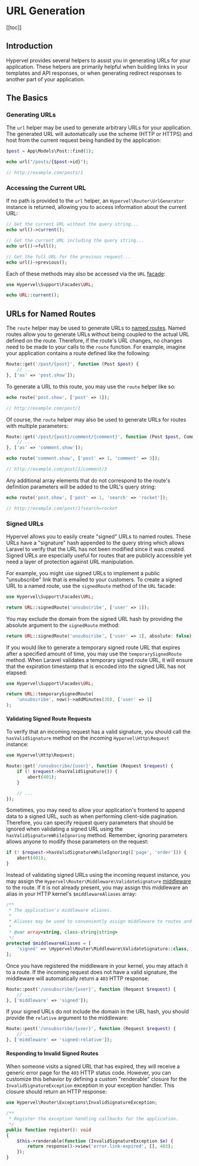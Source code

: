 # URL Generation
[[toc]]

## Introduction

Hypervel provides several helpers to assist you in generating URLs for your application. These helpers are primarily helpful when building links in your templates and API responses, or when generating redirect responses to another part of your application.

## The Basics

### Generating URLs

The `url` helper may be used to generate arbitrary URLs for your application. The generated URL will automatically use the scheme (HTTP or HTTPS) and host from the current request being handled by the application:

```php
$post = App\Models\Post::find(1);

echo url("/posts/{$post->id}");

// http://example.com/posts/1
```

### Accessing the Current URL

If no path is provided to the `url` helper, an `Hypervel\Router\UrlGenerator` instance is returned, allowing you to access information about the current URL:

```php
// Get the current URL without the query string...
echo url()->current();

// Get the current URL including the query string...
echo url()->full();

// Get the full URL for the previous request...
echo url()->previous();
```

Each of these methods may also be accessed via the `URL` [facade](/docs/facades):

```php
use Hypervel\Support\Facades\URL;

echo URL::current();
```

## URLs for Named Routes

The `route` helper may be used to generate URLs to [named routes](/docs/routing#named-routes). Named routes allow you to generate URLs without being coupled to the actual URL defined on the route. Therefore, if the route's URL changes, no changes need to be made to your calls to the `route` function. For example, imagine your application contains a route defined like the following:

```php
Route::get('/post/{post}', function (Post $post) {
    // ...
}, ['as' => 'post.show']);
```

To generate a URL to this route, you may use the `route` helper like so:

```php
echo route('post.show', ['post' => 1]);

// http://example.com/post/1
```

Of course, the `route` helper may also be used to generate URLs for routes with multiple parameters:

```php
Route::get('/post/{post}/comment/{comment}', function (Post $post, Comment $comment) {
    // ...
}, ['as' => 'comment.show']);

echo route('comment.show', ['post' => 1, 'comment' => 3]);

// http://example.com/post/1/comment/3
```

Any additional array elements that do not correspond to the route's definition parameters will be added to the URL's query string:

```php
echo route('post.show', ['post' => 1, 'search' => 'rocket']);

// http://example.com/post/1?search=rocket
```

### Signed URLs

Hypervel allows you to easily create "signed" URLs to named routes. These URLs have a "signature" hash appended to the query string which allows Laravel to verify that the URL has not been modified since it was created. Signed URLs are especially useful for routes that are publicly accessible yet need a layer of protection against URL manipulation.

For example, you might use signed URLs to implement a public "unsubscribe" link that is emailed to your customers. To create a signed URL to a named route, use the `signedRoute` method of the `URL` facade:

```php
use Hypervel\Support\Facades\URL;

return URL::signedRoute('unsubscribe', ['user' => 1]);
```

You may exclude the domain from the signed URL hash by providing the absolute argument to the `signedRoute` method:

```php
return URL::signedRoute('unsubscribe', ['user' => 1], absolute: false);
```

If you would like to generate a temporary signed route URL that expires after a specified amount of time, you may use the `temporarySignedRoute` method. When Laravel validates a temporary signed route URL, it will ensure that the expiration timestamp that is encoded into the signed URL has not elapsed:

```php
use Hypervel\Support\Facades\URL;

return URL::temporarySignedRoute(
    'unsubscribe', now()->addMinutes(30), ['user' => 1]
);
```

#### Validating Signed Route Requests

To verify that an incoming request has a valid signature, you should call the `hasValidSignature` method on the incoming `Hypervel\Http\Request` instance:

```php
use Hypervel\Http\Request;

Route::get('/unsubscribe/{user}', function (Request $request) {
    if (! $request->hasValidSignature()) {
        abort(401);
    }

    // ...
});
```

Sometimes, you may need to allow your application's frontend to append data to a signed URL, such as when performing client-side pagination. Therefore, you can specify request query parameters that should be ignored when validating a signed URL using the `hasValidSignatureWhileIgnoring` method. Remember, ignoring parameters allows anyone to modify those parameters on the request:

```php
if (! $request->hasValidSignatureWhileIgnoring(['page', 'order'])) {
    abort(401);
}
```

Instead of validating signed URLs using the incoming request instance, you may assign the `Hypervel\Router\Middleware\ValidateSignature` [middleware](/docs/middleware) to the route. If it is not already present, you may assign this middleware an alias in your HTTP kernel's `$middlewareAliases` array:

```php
/**
 * The application's middleware aliases.
 *
 * Aliases may be used to conveniently assign middleware to routes and groups.
 *
 * @var array<string, class-string|string>
 */
protected $middlewareAliases = [
    'signed' => \Hypervel\Router\Middleware\ValidateSignature::class,
];
```

Once you have registered the middleware in your kernel, you may attach it to a route. If the incoming request does not have a valid signature, the middleware will automatically return a `403` HTTP response:

```php
Route::post('/unsubscribe/{user}', function (Request $request) {
    // ...
}, ['middleware' => 'signed']);
```

If your signed URLs do not include the domain in the URL hash, you should provide the `relative` argument to the middleware:

```php
Route::post('/unsubscribe/{user}', function (Request $request) {
    // ...
}, ['middleware' => 'signed:relative']);
```

#### Responding to Invalid Signed Routes

When someone visits a signed URL that has expired, they will receive a generic error page for the `403` HTTP status code. However, you can customize this behavior by defining a custom "renderable" closure for the `InvalidSignatureException` exception in your exception handler. This closure should return an HTTP response:

```php
use Hypervel\Router\Exceptions\InvalidSignatureException;

/**
 * Register the exception handling callbacks for the application.
 */
public function register(): void
{
    $this->renderable(function (InvalidSignatureException $e) {
        return response()->view('error.link-expired', [], 403);
    });
}
```